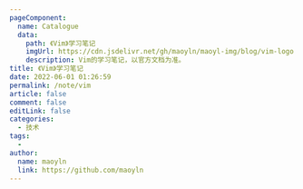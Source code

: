 ```yaml
---
pageComponent:
  name: Catalogue
  data:
    path: 《Vim》学习笔记
    imgUrl: https://cdn.jsdelivr.net/gh/maoyln/maoyl-img/blog/vim-logo.png
    description: Vim的学习笔记，以官方文档为准。
title: 《Vim》学习笔记
date: 2022-06-01 01:26:59
permalink: /note/vim
article: false
comment: false
editLink: false
categories:
  - 技术
tags:
  - 
author:
  name: maoyln
  link: https://github.com/maoyln
---
```

